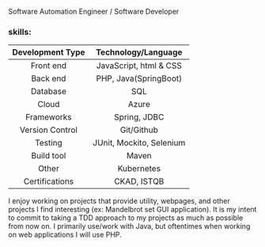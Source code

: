 Software Automation Engineer / Software Developer <br >
### skills:
| Development Type | Technology/Language     |
| :--:             | :--:                    |
| Front end        |  JavaScript, html & CSS |
| Back end         |  PHP, Java(SpringBoot)  |
| Database         |  SQL                    |
| Cloud            | Azure                   |
| Frameworks       | Spring, JDBC            | 
| Version Control  | Git/Github              |
| Testing          | JUnit, Mockito, Selenium|
| Build tool       | Maven                   |
| Other            | Kubernetes              |
| Certifications   | CKAD, ISTQB             |

I enjoy working on projects that provide utility, webpages, and other projects I find interesting (ex: Mandelbrot set GUI application). It is my intent to commit to taking a TDD approach to my projects as much as possible from now on. I primarily use/work with Java, but oftentimes when working on web applications I will use PHP. 

